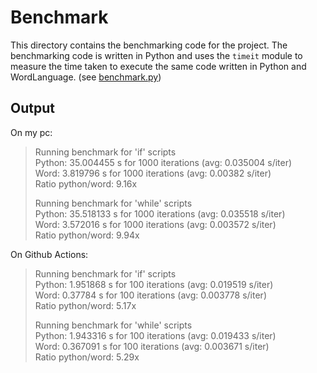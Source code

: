 # Benchmark

This directory contains the benchmarking code for the project. The benchmarking code is written in Python and uses the `timeit` module to measure the time taken to execute the same code written in Python and WordLanguage. (see [benchmark.py](benchmark.py))

## Output

On my pc: 
> Running benchmark for 'if' scripts \
> Python: 35.004455 s for 1000 iterations (avg: 0.035004 s/iter) \
> Word: 3.819796 s for 1000 iterations (avg: 0.00382 s/iter) \
> Ratio python/word: 9.16x
> 
> Running benchmark for 'while' scripts \
> Python: 35.518133 s for 1000 iterations (avg: 0.035518 s/iter) \
> Word: 3.572016 s for 1000 iterations (avg: 0.003572 s/iter) \
> Ratio python/word: 9.94x

On Github Actions:
> Running benchmark for 'if' scripts \
> Python: 1.951868 s for 100 iterations (avg: 0.019519 s/iter) \
> Word: 0.37784 s for 100 iterations (avg: 0.003778 s/iter) \
> Ratio python/word: 5.17x
> 
> Running benchmark for 'while' scripts \
> Python: 1.943316 s for 100 iterations (avg: 0.019433 s/iter) \
> Word: 0.367091 s for 100 iterations (avg: 0.003671 s/iter) \
> Ratio python/word: 5.29x
